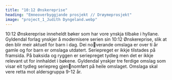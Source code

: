 ```yaml
---
title: "10:12 Ønskereprise"
heading: "Emneoverbyggjande prosjekt // Drøymeprosjekt"
image: "project_1_Judith Dyngeland.webp"
---
```


10:12 Ønskereprise inneheldt bøker som har vore ynskja tilbake 
i hyllane. Gyldendal forlag ynskjer å modernisere serien sin 10:12 
Ønskereprise, slik at den blir meir aktuell for barn i dag. Dei noverande omslaga er over ti år gamle og for barn er omslaga utdatert. 
Seriepreget er ikkje tilstades på framsida. På baksida og ryggen er 
seriepreget tydleg men det er ikkje relevant ut for innhaldet i bøkene. 
Gyldendal ynskjer tre ferdige omslag som visar eit tydleg seriepreg gjennomført på heile omslaget. Omslaga skal vere retta mot aldersgruppa 
9-12 år.
